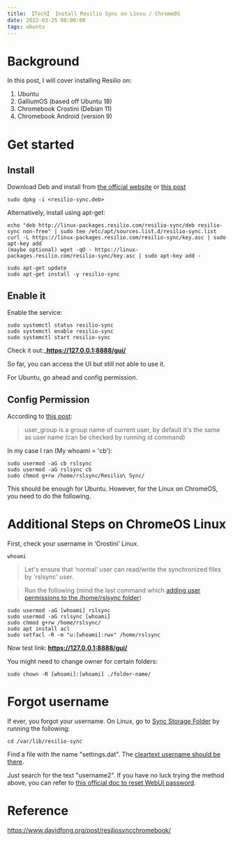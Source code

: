 ```yaml
---
title: 【Tech】 Install Resilio Sync on Linxu / ChromeOS
date: 2022-03-25 00:00:00
tags: ubuntu
---
```


# Background

In this post, I will cover installing Resilio on:

1. Ubuntu
1. GalliumOS (based off Ubuntu 18)
1. Chromebook Crostini (Debian 11)
1. Chromebook Android (version 9)

# Get started

## Install 

Download Deb and install from [the official website](https://www.resilio.com/platforms/desktop/) or [this post](https://help.resilio.com/hc/en-us/articles/206178924)

    sudo dpkg -i <resilio-sync.deb>

Alternatively, install using apt-get:


    echo "deb http://linux-packages.resilio.com/resilio-sync/deb resilio-sync non-free" | sudo tee /etc/apt/sources.list.d/resilio-sync.list
    curl -L https://linux-packages.resilio.com/resilio-sync/key.asc | sudo apt-key add
    (maybe optional) wget -qO - https://linux-packages.resilio.com/resilio-sync/key.asc | sudo apt-key add -

    sudo apt-get update    
    sudo apt-get install -y resilio-sync

## Enable it

Enable the service:

    sudo systemctl status resilio-sync
    sudo systemctl enable resilio-sync
    sudo systemctl start resilio-sync

Check it out:___https://127.0.0.1:8888/gui/__

So far, you can access the UI but still not able to use it. 

For Ubuntu, go ahead and config permission.

## Config Permission

According to [this post](https://help.resilio.com/hc/en-us/articles/206178924-Installing-Sync-package-on-Linux): 

> user_group is a group name of current user, by default it's the same as user name (can be checked by running id command)

In my case I ran (My whoami = 'cb'):

    sudo usermod -aG cb rslsync
    sudo usermod -aG rslsync cb
    sudo chmod g+rw /home/rslsync/Resilio\ Sync/

This should be enough for Ubuntu. However, for the Linux on ChromeOS, you need to do the following. 

# Additional Steps on ChromeOS Linux

First, check your username in ‘Crostini’ Linux.

```
whoami
```

> Let's ensure that ‘normal’ user can read/write the synchronized files by 'rslsync' user. 

> Run the following (mind the last command which [adding user permissions to the /home/rslsync folder](https://kenfavors.com/code/how-to-add-user-permissions-to-a-folder-in-ubuntu/))

    sudo usermod -aG [whoami] rslsync    
    sudo usermod -aG rslsync [whoami]
    sudo chmod g+rw /home/rslsync/
    sudo apt install acl
    sudo setfacl -R -m "u:[whoami]:rwx" /home/rslsync

Now test link: __https://127.0.0.1:8888/gui/__

You might need to change owner for certain folders: 

    sudo chown -R [whoami]:[whoami] ./folder-name/

# Forgot username

If ever, you forgot your username. On Linux, go to [Sync Storage Folder](https://help.resilio.com/hc/en-us/articles/206664690-Sync-Storage-folder) by running the following: 

    cd /var/lib/resilio-sync

Find a file with the name "settings.dat". The [cleartext username should be there](https://forum.resilio.com/topic/43918-forgot-usernamepasswd-for-web-ui/).

Just search for the text "username2". If you have no luck trying the method above, you can refer to [this official doc to reset WebUI password](https://help.resilio.com/hc/en-us/articles/205450295-How-do-I-reset-my-WebUI-password-).

# Reference 

https://www.davidfong.org/post/resiliosyncchromebook/

